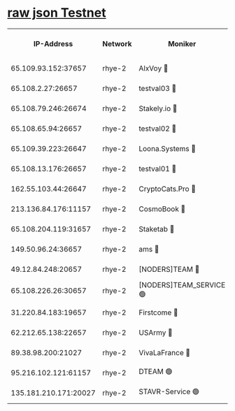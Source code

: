 
[raw json Testnet](https://rpc-check.quickt.stavr.tech/quickt/rpc-quickt-result.json)
=


<table><tr><th>IP-Address</th><th>Network</th><th>Moniker</th><th>Latest Block Height</th><th>Earliest Block Height</th><th>Catching Up</th><th>Tx Index</th><th>Voting Power</th><th>Scan Time</th></tr><tr><td>65.109.93.152:37657</td><td>rhye-2</td><td>AlxVoy 🔴</td><td>209387</td><td>1</td><td>False</td><td>on</td><td>144071</td><td>2024-01-06T10:31:11.744074101UTC</td></tr><tr><td>65.108.2.27:26657</td><td>rhye-2</td><td>testval03 🔴</td><td>209387</td><td>1</td><td>False</td><td>on</td><td>11002050</td><td>2024-01-06T10:31:14.904094603UTC</td></tr><tr><td>65.108.79.246:26674</td><td>rhye-2</td><td>Stakely.io 🔴</td><td>209388</td><td>1</td><td>False</td><td>on</td><td>10010</td><td>2024-01-06T10:31:17.320723033UTC</td></tr><tr><td>65.108.65.94:26657</td><td>rhye-2</td><td>testval02 🔴</td><td>209388</td><td>1</td><td>False</td><td>on</td><td>11002050</td><td>2024-01-06T10:31:20.102025933UTC</td></tr><tr><td>65.109.39.223:26647</td><td>rhye-2</td><td>Loona.Systems 🔴</td><td>209389</td><td>1</td><td>False</td><td>off</td><td>86949</td><td>2024-01-06T10:31:22.579445265UTC</td></tr><tr><td>65.108.13.176:26657</td><td>rhye-2</td><td>testval01 🔴</td><td>209389</td><td>1</td><td>False</td><td>on</td><td>13082010</td><td>2024-01-06T10:31:23.617705449UTC</td></tr><tr><td>162.55.103.44:26647</td><td>rhye-2</td><td>CryptoCats.Pro 🔴</td><td>209393</td><td>1</td><td>False</td><td>off</td><td>9999</td><td>2024-01-06T10:31:51.842517088UTC</td></tr><tr><td>213.136.84.176:11157</td><td>rhye-2</td><td>CosmoBook 🔴</td><td>209392</td><td>65301</td><td>False</td><td>off</td><td>1528057</td><td>2024-01-06T10:31:45.447560834UTC</td></tr><tr><td>65.108.204.119:31657</td><td>rhye-2</td><td>Staketab 🔴</td><td>122115</td><td>121601</td><td>False</td><td>on</td><td>9900</td><td>2024-01-06T10:31:22.918728856UTC</td></tr><tr><td>149.50.96.24:36657</td><td>rhye-2</td><td>ams 🔴</td><td>209391</td><td>133501</td><td>False</td><td>on</td><td>10786</td><td>2024-01-06T10:31:34.872183955UTC</td></tr><tr><td>49.12.84.248:20657</td><td>rhye-2</td><td>[NODERS]TEAM 🔴</td><td>209390</td><td>146001</td><td>False</td><td>on</td><td>59690</td><td>2024-01-06T10:31:32.419769435UTC</td></tr><tr><td>65.108.226.26:30657</td><td>rhye-2</td><td>[NODERS]TEAM_SERVICE 🟢</td><td>193530</td><td>156501</td><td>False</td><td>on</td><td>0</td><td>2024-01-06T10:31:23.300326204UTC</td></tr><tr><td>31.220.84.183:19657</td><td>rhye-2</td><td>Firstcome 🔴</td><td>209387</td><td>165001</td><td>False</td><td>off</td><td>724902</td><td>2024-01-06T10:31:14.494341060UTC</td></tr><tr><td>62.212.65.138:22657</td><td>rhye-2</td><td>USArmy 🔴</td><td>200900</td><td>198001</td><td>False</td><td>on</td><td>7920</td><td>2024-01-06T10:31:14.162038516UTC</td></tr><tr><td>89.38.98.200:21027</td><td>rhye-2</td><td>VivaLaFrance 🔴</td><td>209386</td><td>204001</td><td>False</td><td>off</td><td>10000</td><td>2024-01-06T10:31:09.356841408UTC</td></tr><tr><td>95.216.102.121:61157</td><td>rhye-2</td><td>DTEAM 🟢</td><td>209388</td><td>204001</td><td>False</td><td>on</td><td>0</td><td>2024-01-06T10:31:17.720565384UTC</td></tr><tr><td>135.181.210.171:20027</td><td>rhye-2</td><td>STAVR-Service 🟢</td><td>209390</td><td>207001</td><td>False</td><td>on</td><td>0</td><td>2024-01-06T10:31:30.109438281UTC</td></tr></table>